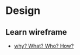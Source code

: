 # Design

## Learn wireframe

- [why? What? Who? How?](https://github.com/dwyl/learn-wireframing/issues/1)
